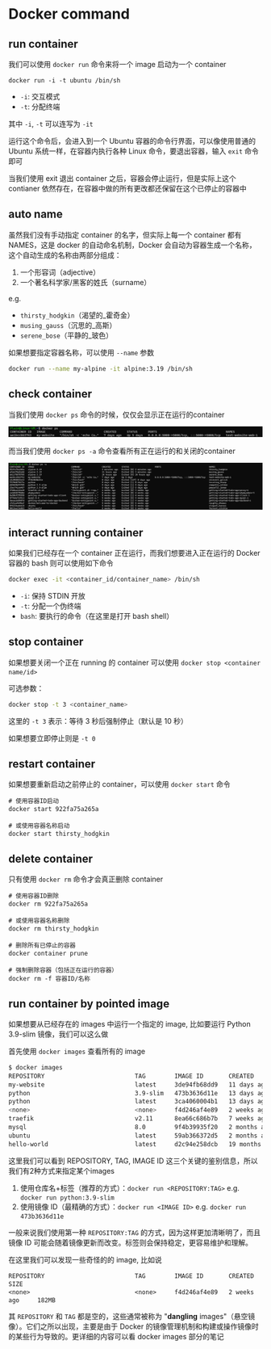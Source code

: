 # Docker command



## run container

我们可以使用 `docker run` 命令来将一个 image 启动为一个 container

```shell
docker run -i -t ubuntu /bin/sh
```

- `-i`: 交互模式
- `-t`: 分配终端

其中 `-i`, `-t` 可以连写为 `-it`

运行这个命令后，会进入到一个 Ubuntu 容器的命令行界面，可以像使用普通的 Ubuntu 系统一样，在容器内执行各种 Linux 命令，要退出容器，输入 `exit` 命令即可

当我们使用 exit 退出 container 之后，容器会停止运行，但是实际上这个 contianer 依然存在，在容器中做的所有更改都还保留在这个已停止的容器中

## auto name

虽然我们没有手动指定 container 的名字，但实际上每一个 container 都有 NAMES，这是 docker 的自动命名机制，Docker 会自动为容器生成一个名称，这个自动生成的名称由两部分组成：

1. 一个形容词（adjective）
2. 一个著名科学家/黑客的姓氏（surname）

e.g.

- `thirsty_hodgkin`（渴望的_霍奇金）
- `musing_gauss`（沉思的_高斯）
- `serene_bose`（平静的_玻色）

如果想要指定容器名称，可以使用 `--name` 参数

```bash
docker run --name my-alpine -it alpine:3.19 /bin/sh
```

## check container

当我们使用 `docker ps` 命令的时候，仅仅会显示正在运行的container

![docker-ps](./images/docker-ps.png)

而当我们使用 `docker ps -a` 命令查看所有正在运行的和关闭的container 

![docker ps -a](./images/docker-ps-a.png)

## interact running container

如果我们已经存在一个 container 正在运行，而我们想要进入正在运行的 Docker 容器的 bash 则可以使用如下命令

``` bash
docker exec -it <container_id/container_name> /bin/sh
```

- `-i`: 保持 STDIN 开放
- `-t`: 分配一个伪终端
- `bash`: 要执行的命令（在这里是打开 bash shell）

## stop container

如果想要关闭一个正在 running 的 container 可以使用 `docker stop <container name/id>`

可选参数：

```bash
docker stop -t 3 <container_name>
```

这里的 `-t 3` 表示：等待 3 秒后强制停止（默认是 10 秒）

如果想要立即停止则是 `-t 0`

## restart container

如果想要重新启动之前停止的 container，可以使用 `docker start` 命令

```shell
# 使用容器ID启动
docker start 922fa75a265a

# 或使用容器名称启动
docker start thirsty_hodgkin
```

## delete container

只有使用 `docker rm` 命令才会真正删除 container

```shell
# 使用容器ID删除
docker rm 922fa75a265a

# 或使用容器名称删除
docker rm thirsty_hodgkin

# 删除所有已停止的容器
docker container prune

# 强制删除容器（包括正在运行的容器）
docker rm -f 容器ID/名称
```

## run container by pointed image

如果想要从已经存在的 images 中运行一个指定的 image, 比如要运行 Python 3.9-slim 镜像，我们可以这么做

首先使用 `docker images` 查看所有的 image

```bash
$ docker images
REPOSITORY                         TAG        IMAGE ID       CREATED         SIZE
my-website                         latest     3de94fb68dd9   11 days ago     960MB
python                             3.9-slim   473b3636d11e   13 days ago     125MB
python                             latest     3ca4060004b1   13 days ago     1.02GB
<none>                             <none>     f4d246af4e89   2 weeks ago     182MB
traefik                            v2.11      8ea66c686b7b   7 weeks ago     173MB
mysql                              8.0        9f4b39935f20   2 months ago    590MB
ubuntu                             latest     59ab366372d5   2 months ago    78.1MB
hello-world                        latest     d2c94e258dcb   19 months ago   13.3kB
```

这里我们可以看到 REPOSITORY, TAG, IMAGE ID 这三个关键的鉴别信息，所以我们有2种方式来指定某个images

1. 使用仓库名+标签（推荐的方式）：`docker run <REPOSITORY:TAG>` e.g. `docker run python:3.9-slim`
2. 使用镜像 ID（最精确的方式）：`docker run <IMAGE ID>` e.g. `docker run 473b3636d11e `

一般来说我们使用第一种 `REPOSITORY:TAG` 的方式，因为这样更加清晰明了，而且镜像 ID 可能会随着镜像更新而改变。标签则会保持稳定，更容易维护和理解。

 在这里我们可以发现一些奇怪的的 image, 比如说

```
REPOSITORY                         TAG        IMAGE ID       CREATED         SIZE
<none>                             <none>     f4d246af4e89   2 weeks ago     182MB
```

其 `REPOSITORY` 和 `TAG` 都是空的，这些通常被称为 "**dangling** images"（悬空镜像）。它们之所以出现，主要是由于 Docker 的镜像管理机制和构建或操作镜像时的某些行为导致的。更详细的内容可以看 docker images 部分的笔记
